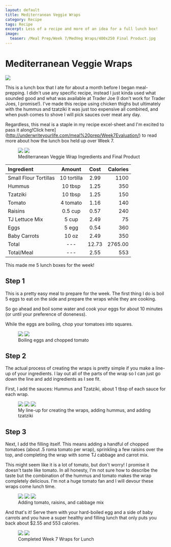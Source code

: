 ```yaml
---
layout: default
title: Mediterranean Veggie Wraps
category: Recipe
tags: Recipe
excerpt: Less of a recipe and more of an idea for a full lunch box! 
image:
  teaser: /Meal Prep/Week 7/MedVeg Wraps/400x250 Final Product.jpg
---
```


# Mediterranean Veggie Wraps

<img src="{{ site.url }}/images/Meal Prep/Week 7/MedVeg Wraps/4.5 Finished Product3.jpg">

This is a lunch box that I ate for about a month before I began meal-prepping. I didn't use any specific recipe, instead I just kinda used what sounded good and what was available at Trader Joe (I don't work for Trader Joes, I promise!). I've made this recipe using chicken thighs but ultimately with the hummus and tzatziki it was just too expensive all combined, and when push comes to shove I will pick sauces over meat any day. 

Regardless, this meal is a staple in my recipe excel-sheet and I'm excited to pass it along!Click here](http://underwriteyourlife.com/meal%20prep/Week7Evaluation/) to read more about how the lunch box held up over Week 7. 

<figure class="half">
  <img src="{{ site.url }}/images/Meal Prep/Week 7/MedVeg Wraps/0 Ingredients.jpg">
  <img src="{{ site.url }}/images/Meal Prep/Week 7/MedVeg Wraps/0.5 Finished Product4.jpg">
	<figcaption> Mediterranean Veggie Wrap Ingredients and Final Product </figcaption>
</figure>

**Ingredient** | **Amount** | **Cost** |   **Calories**
|:------------- |:-------------:| :-----:|   -----:|
Small Flour Tortillas	|	10	tortilla	|	2.99	|	1100
Hummus	|	10	tbsp	|	1.25	|	350
Tzatziki	|	10	tbsp	|	1.25	|	150
Tomato	|	4	tomato	|	1.16	|	140
Raisins	|	0.5	cup	|	0.57	|	240
TJ Lettuce Mix	|	5	cup	|	2.49	|	75
Eggs 	|	5	egg	|	0.54	|	360
Baby Carrots	|	10	oz	|	2.49	|	350
Total	|	---		|	12.73	|	2765.00
Total/Meal	|	---		|	2.55	|	553

This made me 5 lunch boxes for the week!

<h2> Step 1 </h2>

This is a pretty easy meal to prepare for the week. The first thing I do is boil 5 eggs to eat on the side and prepare the wraps while they are cooking. 

So go ahead and boil some water and cook your eggs for about 10 minutes (or until your preference of doneness). 

While the eggs are boiling, chop your tomatoes into squares. 

<figure class="half">
  <img src="{{ site.url }}/images/Meal Prep/Week 7/MedVeg Wraps/1 Boiled Eggs.jpg">
  <img src="{{ site.url }}/images/Meal Prep/Week 7/MedVeg Wraps/1.5 Chopped Tomatoes.jpg">
	<figcaption> Boiling eggs and chopped tomato </figcaption>
</figure>

<h2> Step 2 </h2>

The actual process of creating the wraps is pretty simple if you make a line-up of your ingredients. I lay out all of the parts of the wrap so I can just go down the line and add ingredients as I see fit. 

First, I add the sauces: Hummus and Tzatziki, about 1 tbsp of each sauce for each wrap. 

<figure class="third">
  <img src="{{ site.url }}/images/Meal Prep/Week 7/MedVeg Wraps/2 Line Up1.jpg">
  <img src="{{ site.url }}/images/Meal Prep/Week 7/MedVeg Wraps/2.3 Added Hummus.jpg">
  <img src="{{ site.url }}/images/Meal Prep/Week 7/MedVeg Wraps/2.5 Added Tzk.jpg">
	<figcaption> My line-up for creating the wraps, adding hummus, and adding tzatziki </figcaption>
</figure>

<h2> Step 3 </h2>

Next, I add the filling itself. This means adding a handful of chopped tomatoes (about .5 roma tomato per wrap), sprinkling a few raisins over the top, and completing the wrap with some TJ cabbage and carrot mix. 

This might seem like it is a lot of tomato, but don't worry! I promise it doesn't taste like tomato. In all honesty, I'm not sure how to describe the taste but the combination of the hummus and tomato makes the wrap completely delicious. I'm not a huge tomato fan and I will devour these wraps come lunch time. 

<figure class="third">
  <img src="{{ site.url }}/images/Meal Prep/Week 7/MedVeg Wraps/3 Added Tomato.jpg">
  <img src="{{ site.url }}/images/Meal Prep/Week 7/MedVeg Wraps/3.3 Added Raisins.jpg">
  <img src="{{ site.url }}/images/Meal Prep/Week 7/MedVeg Wraps/3.5 Added Lettuce.jpg">
	<figcaption> Adding tomato, raisins, and cabbage mix </figcaption>
</figure>

And that's it! Serve them with your hard-boiled egg and a side of baby carrots and you have a super healthy and filling lunch that only puts you back about $2.55 and 553 calories. 

<figure class="half">
  <img src="{{ site.url }}/images/Meal Prep/Week 7/MedVeg Wraps/4 Finished Product1.jpg">
  <img src="{{ site.url }}/images/Meal Prep/Week 7/MedVeg Wraps/4.5 Finished Product3.jpg">
	<figcaption> Completed Week 7 Wraps for Lunch </figcaption>
</figure>
